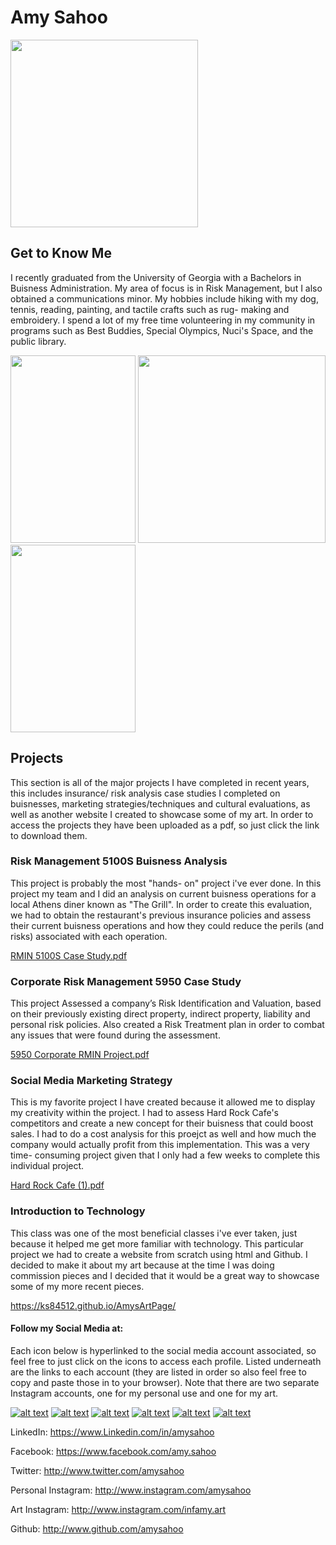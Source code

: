 
#     Amy Sahoo

<img src="https://user-images.githubusercontent.com/34382282/130311760-0ccfd7e9-6ad8-4351-ab67-1bb1dc2e15e8.png" width="300" height="300">


## Get to Know Me
I recently graduated from the University of Georgia with a Bachelors in Buisness Administration. My area of focus is in Risk Management, but I also obtained a communications minor. My hobbies include hiking with my dog, tennis, reading, painting, and tactile crafts such as rug- making and embroidery. I spend a lot of my free time volunteering in my community in programs such as Best Buddies, Special Olympics, Nuci's Space, and the public library. 

<img src="https://user-images.githubusercontent.com/34382282/130310342-b141b36b-a1b5-4d6b-8f1c-adc9ba2da1fc.jpg" width="200" height="300"> <img src="https://user-images.githubusercontent.com/34382282/130312234-a4dbb514-0b80-4cf9-9eee-d21307eff9a4.jpeg" width="300" height="300"> <img src="https://user-images.githubusercontent.com/34382282/130312305-9c141fd7-1749-436f-9135-7f2af53b47ac.jpeg" width="200" height="300">





## Projects
This section is all of the major projects I have completed in recent years, this includes insurance/ risk analysis case studies I completed on buisnesses, marketing strategies/techniques and cultural evaluations, as well as another website I created to showcase some of my art. In order to access the projects they have been uploaded as a pdf, so just click the link to download them. 

### Risk Management 5100S Buisness Analysis
This project is probably the most "hands- on" project i've ever done. In this project my team and I did an analysis on current buisness operations for a local Athens diner known as "The Grill". In order to create this evaluation, we had to obtain the restaurant's previous insurance policies and assess their current buisness operations and how they could reduce the perils (and risks) associated with each operation. 

[RMIN 5100S Case Study.pdf](https://github.com/amysahoo/amysahoo.github.io/files/7025057/RMIN.5100S.Case.Study.pdf)


### Corporate Risk Management 5950 Case Study 
This project Assessed a company’s Risk Identification and Valuation, based on their previously existing direct property, indirect property, liability and personal risk policies. Also created a Risk Treatment plan in order to combat any issues that were found during the assessment. 

[5950 Corporate RMIN Project.pdf](https://github.com/amysahoo/amysahoo.github.io/files/7025062/5950.Corporate.RMIN.Project.pdf)

### Social Media Marketing Strategy 
This is my favorite project I have created because it allowed me to display my creativity within the project. I had to assess Hard Rock Cafe's competitors and create a new concept for their buisness that could boost sales. I had to do a cost analysis for this proejct as well and how much the company would actually profit from this implementation. This was a very time- consuming project given that I only had a few weeks to complete this individual project. 

[Hard Rock Cafe (1).pdf](https://github.com/amysahoo/amysahoo.github.io/files/7025111/Hard.Rock.Cafe.1.pdf)

### Introduction to Technology
This class was one of the most beneficial classes i've ever taken, just because it helped me get more familiar with technology. This particular project we had to create a website from scratch using html and Github. I decided to make it about my art because at the time I was doing commission pieces and I decided that it would be a great way to showcase some of my more recent pieces. 

<https://ks84512.github.io/AmysArtPage/>

 

#### Follow my Social Media at:
 
 Each icon below is hyperlinked to the social media account associated, so feel free to just click on the icons to access each profile. Listed underneath are the links to each account (they are listed in order so also feel free to copy and paste those in to your browser). Note that there are two separate Instagram accounts, one for my personal use and one for my art.
 <!-- Please don't remove this: Grab your social icons from https://github.com/carlsednaoui/gitsocial -->

<!-- display the social media buttons in your README -->

[![alt text][1.1]][1]
[![alt text][2.1]][2]
[![alt text][3.1]][3]
[![alt text][4.1]][4]
[![alt text][5.1]][5]
[![alt text][6.1]][6]


<!-- links to social media icons -->
<!-- no need to change these -->

<!-- icons with padding -->
[1.1]: https://imgur.com/RJAuD3B.png (linkedin)

[2.1]: https://imgur.com/O4Nu3EO.png (facebook icon with padding)

[3.1]: https://imgur.com/mhIWnHB.png  (twitter icon with padding)

[4.1]: https://imgur.com/xLtPm12.png (real insta icon with padding)

[5.1]: https://imgur.com/OgUDrnB.png (art insta icon with padding)

[6.1]: https://imgur.com/244dUgB.png (github icon with padding)





<!-- links to your social media accounts -->
<!-- update these accordingly -->

[1]: https://www.Linkedin.com/in/amysahoo
[2]: http://www.facebook.com/amy.sahoo
[3]: http://www.twitter.com/amysahoo
[4]: http://www.instagram.com/amysahoo
[5]: http://www.instagram.com/infamy.art
[6]: http://www.github.com/amysahoo



<!-- Please don't remove this: Grab your social icons from https://github.com/amysahoo/gitsocial -->

            
LinkedIn: https://www.Linkedin.com/in/amysahoo 

Facebook: https://www.facebook.com/amy.sahoo

Twitter: http://www.twitter.com/amysahoo

Personal Instagram: http://www.instagram.com/amysahoo

Art Instagram: http://www.instagram.com/infamy.art

Github: http://www.github.com/amysahoo 
